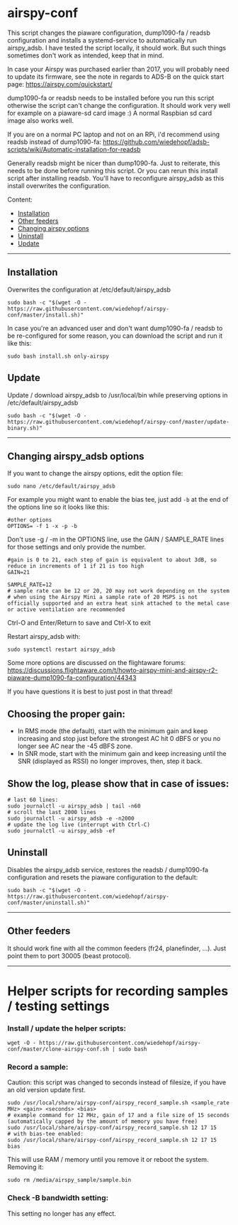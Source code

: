 # airspy-conf

This script changes the piaware configuration, dump1090-fa / readsb configuration and installs a systemd-service to automatically run airspy_adsb.
I have tested the script locally, it should work. But such things sometimes don't work as intended, keep that in mind.

In case your Airspy was purchased earlier than 2017, you will probably need to update its firmware, see the note in regards to ADS-B on the quick start page: https://airspy.com/quickstart/

dump1090-fa or readsb needs to be installed before you run this script otherwise the script can't change the configuration.
It should work very well for example on a piaware-sd card image :)
A normal Raspbian sd card image also works well.

If you are on a normal PC laptop and not on an RPi, i'd recommend using readsb instead of dump1090-fa:
https://github.com/wiedehopf/adsb-scripts/wiki/Automatic-installation-for-readsb

Generally readsb might be nicer than dump1090-fa. Just to reiterate, this needs to be done before running this script.
Or you can rerun this install script after installing readsb. You'll have to reconfigure airspy_adsb as this install overwrites the configuration.

Content:

* [Installation](https://github.com/wiedehopf/airspy-conf#installation)
* [Other feeders](https://github.com/wiedehopf/airspy-conf#other-feeders)
* [Changing airspy options](https://github.com/wiedehopf/airspy-conf#Changing-airspy_adsb-options)
* [Uninstall](https://github.com/wiedehopf/airspy-conf#Uninstall)
* [Update](https://github.com/wiedehopf/airspy-conf#Update)

---

## Installation

Overwrites the configuration at /etc/default/airspy_adsb

```shell
sudo bash -c "$(wget -O - https://raw.githubusercontent.com/wiedehopf/airspy-conf/master/install.sh)"
```

In case you're an advanced user and don't want dump1090-fa / readsb to be re-configured for some reason, you can download the script and run it like this:

```shell
sudo bash install.sh only-airspy
```

## Update

Update / download airspy_adsb to /usr/local/bin while preserving options in /etc/default/airspy_adsb

```shell
sudo bash -c "$(wget -O - https://raw.githubusercontent.com/wiedehopf/airspy-conf/master/update-binary.sh)"
```


---

## Changing airspy_adsb options

If you want to change the airspy options, edit the option file:

```shell
sudo nano /etc/default/airspy_adsb
```

For example you might want to enable the bias tee, just add `-b` at the end of the options line so it looks like this:

```shell
#other options
OPTIONS= -f 1 -x -p -b
```

Don't use -g / -m in the OPTIONS line, use the GAIN / SAMPLE_RATE lines for those settings and only provide the number.

```shell
#gain is 0 to 21, each step of gain is equivalent to about 3dB, so reduce in increments of 1 if 21 is too high
GAIN=21

SAMPLE_RATE=12
# sample rate can be 12 or 20, 20 may not work depending on the system
# when using the Airspy Mini a sample rate of 20 MSPS is not officially supported and an extra heat sink attached to the metal case or active ventilation are recommended
```

Ctrl-O and Enter/Return to save and Ctrl-X to exit

Restart airspy_adsb with:

```shell
sudo systemctl restart airspy_adsb
```

Some more options are discussed on the flightaware forums:
https://discussions.flightaware.com/t/howto-airspy-mini-and-airspy-r2-piaware-dump1090-fa-configuration/44343

If you have questions it is best to just post in that thread!

## Choosing the proper gain:

- In RMS mode (the default), start with the minimum gain and keep increasing and stop just before the strongest AC hit 0 dBFS or you no longer see AC near the -45 dBFS zone.
- In SNR mode, start with the minimum gain and keep increasing until the SNR (displayed as RSSI) no longer improves, then, step it back.

## Show the log, please show that in case of issues:
```shell
# last 60 lines:
sudo journalctl -u airspy_adsb | tail -n60
# scroll the last 2000 lines
sudo journalctl -u airspy_adsb -e -n2000
# update the log live (interrupt with Ctrl-C)
sudo journalctl -u airspy_adsb -ef
```

## Uninstall

Disables the airspy_adsb service, restores the readsb / dump1090-fa configuration and resets the piaware configuration to the default:

```shell
sudo bash -c "$(wget -O - https://raw.githubusercontent.com/wiedehopf/airspy-conf/master/uninstall.sh)"
```

---

## Other feeders

It should work fine with all the common feeders (fr24, planefinder, ...).
Just point them to port 30005 (beast protocol).


----

# Helper scripts for recording samples / testing settings

### Install / update the helper scripts:
```
wget -O - https://raw.githubusercontent.com/wiedehopf/airspy-conf/master/clone-airspy-conf.sh | sudo bash
```

### Record a sample:
Caution: this script was changed to seconds instead of filesize, if you have an old version update first.

```
sudo /usr/local/share/airspy-conf/airspy_record_sample.sh <sample_rate MHz> <gain> <seconds> <bias>
# example command for 12 MHz, gain of 17 and a file size of 15 seconds (automatically capped by the amount of memory you have free)
sudo /usr/local/share/airspy-conf/airspy_record_sample.sh 12 17 15
# with bias-tee enabled:
sudo /usr/local/share/airspy-conf/airspy_record_sample.sh 12 17 15 bias
```

This will use RAM / memory until you remove it or reboot the system.
Removing it:
```
sudo rm /media/airspy_sample/sample.bin
```

### Check -B bandwidth setting:
This setting no longer has any effect.
